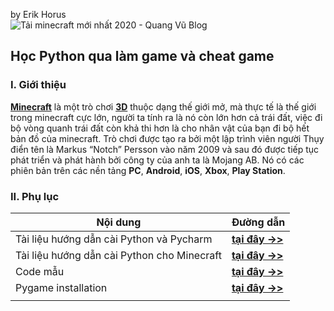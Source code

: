 by Erik Horus  
  ![Tải minecraft mới nhất 2020 - Quang Vũ Blog](https://blog.vu-review.com/wp-content/uploads/2020/03/tai-minecraft.jpg)
## Học Python qua làm game và cheat game
### I. Giới thiệu
**[Minecraft](https://www.minecraft.net/zh-hans/)** là một trò chơi **[3D](h)** thuộc dạng thế giới mở, mà thực tế là thế giới trong minecraft cực lớn, người ta tính ra là nó còn lớn hơn cả trái đất, việc đi bộ vòng quanh trái đất còn khả thi hơn là cho nhân vật của bạn đi bộ hết bản đồ của minecraft. Trò chơi được tạo ra bởi một lập trình viên người Thụy điển tên là Markus “Notch” Persson vào năm 2009 và sau đó được tiếp tục phát triển và phát hành bởi công ty của anh ta là Mojang AB. Nó có các phiên bản trên các nền tảng **PC**,  **Android**,  **iOS**,  **Xbox**,  **Play Station**.
### II. Phụ lục
| Nội dung |  Đường dẫn |
|---|---|
|  Tài liệu hướng dẫn cài Python và Pycharm |  [**tại đây ->>**](/Python_Basic_Guide_DOC/CoBan.md) |
|  Tài liệu hướng dẫn cài Python cho Minecraft |  [**tại đây ->>**](/Python_Basic_Guide_DOC/Python_minecraft.md) |
|  Code mẫu |  [**tại đây ->>**](/SourceCode/) |
|  Pygame installation |  [**tại đây ->>**](./Pygame_guide/pip_install.md) |
|   |   |%    

